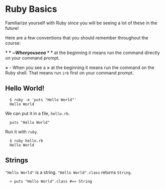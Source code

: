 Ruby Basics
===========

Familiarize yourself with Ruby since you will be seeing a lot of these in the future!

Here are a few conventions that you should remember throughout the course:

**$** - When you see a **$** at the beginning it means run the command directly on your command prompt.

**>** - When you see a **>** at the beginning it means run the command on the Ruby shell. That means run `irb` first on your command prompt.

Hello World!
------------
      $ ruby -e 'puts "Hello World"'
      Hello World

We can put it in a file, `hello.rb`.

      puts "Hello World"

Run it with `ruby`.

      $ ruby hello.rb
      Hello World


Strings
-------

`"Hello World"` is a string. `"Hello World".class` returns `String`.

      > puts "Hello World".class #=> String



